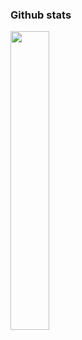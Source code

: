<h3>Github stats</h3>
<div>
<a href="https://github.com/anuraghazra/github-readme-stats"><img src="https://github-readme-stats.vercel.app/api/top-langs/?username=BigLad23&hide=Shaderlab,HLSL,Hack,ASP.net%0A&langs_count=8&layout=compact&hide_border=false&theme=dark&bg_color=0d1117" width="35%"></a>
</div>
